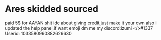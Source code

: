 # Ares skidded sourced

paid 5$ for AAYAN shit
idc about giving credit,just make it your own
also i updated the help panel,if want emoji dm me
my discord:izumi </>#1337
Userid: 1033580960882626630
